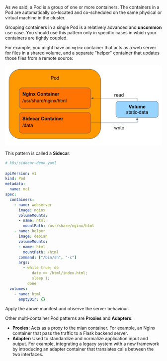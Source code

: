 
As we said, a Pod is a group of one or more containers.
The containers in a Pod are automatically co-located and co-scheduled on the same physical or virtual machine in the cluster.

Grouping containers in a single Pod is a relatively advanced and **uncommon** use case. 
You should use this pattern only in specific cases in which your containers are tightly coupled.

For example, you might have an `nginx` container that acts as a web server for files in a shared volume, and a separate "helper" container that updates those files from a remote source:

![.guides/img/k8s_multi-container-pod](./k8s_multi-container-pod.png)


This pattern is called a **Sidecar**:

```yaml
# k8s/sidecar-demo.yaml

apiVersion: v1
kind: Pod
metadata:
  name: mc1
spec:
  containers:
    - name: webserver
      image: nginx
      volumeMounts:
      - name: html
        mountPath: /usr/share/nginx/html
    - name: helper
      image: debian
      volumeMounts:
      - name: html
        mountPath: /html
      command: ["/bin/sh", "-c"]
      args:
        - while true; do
            date >> /html/index.html;
            sleep 1;
          done
  volumes:
    - name: html
      emptyDir: {}
```

Apply the above manifest and observe the server behaviour. 

Other multi-container Pod patterns are **Proxies** and **Adapters**:

- **Proxies:** Acts as a proxy to the mian container. For example, an Nginx container that pass the traffic to a Flask backend server.
- **Adapter:** Used to standardize and normalize application input and output. For example, integrating a legacy system with a new framework by introducing an adapter container that translates calls between the two interfaces.

